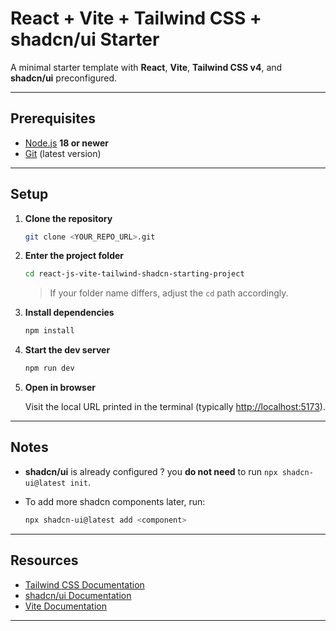# React + Vite + Tailwind CSS + shadcn/ui Starter

A minimal starter template with **React**, **Vite**, **Tailwind CSS v4**, and **shadcn/ui** preconfigured.

---

##  Prerequisites

- [Node.js](https://nodejs.org/) **18 or newer**
- [Git](https://git-scm.com/) (latest version)

---

##  Setup

1. **Clone the repository**

   ```bash
   git clone <YOUR_REPO_URL>.git
   ```

2. **Enter the project folder**

   ```bash
   cd react-js-vite-tailwind-shadcn-starting-project
   ```

   > If your folder name differs, adjust the `cd` path accordingly.

3. **Install dependencies**

   ```bash
   npm install
   ```

4. **Start the dev server**

   ```bash
   npm run dev
   ```

5. **Open in browser**

   Visit the local URL printed in the terminal (typically [http://localhost:5173](http://localhost:5173)).

---

##  Notes

- **shadcn/ui** is already configured ? you **do not need** to run `npx shadcn-ui@latest init`.
- To add more shadcn components later, run:

  ```bash
  npx shadcn-ui@latest add <component>
  ```

---

##  Resources

- [Tailwind CSS Documentation](https://tailwindcss.com/docs)
- [shadcn/ui Documentation](https://ui.shadcn.com/)
- [Vite Documentation](https://vitejs.dev/)

---
